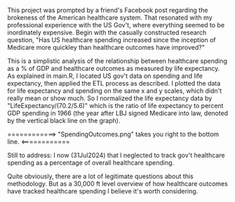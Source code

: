 This project was prompted by a friend's Facebook post regarding the brokeness of the American
healthcare system.  That resonated with my professional experience with the US Gov't, where 
everything seemed to be inordinately expensive.  Begin with the casually constructed research
question, "Has US healthcare spending increased since the inception of Medicare more quickley
than healthcare outcomes have improved?"

This is a simplistic analysis of the relationship between healthcare spending as a % of GDP
and healthcare outcomes as measured by life expectancy.  As explained in main.R, I located US gov't
data on spending and life expectancy, then applied the ETL process as described.  I plotted the data
for life expectancy and spending on the same x and y scales, which didn't really mean or show much.
So I normalized the life expectancy data by "LifeExpectancy/(70.2/5.6)" which is the ratio of life
expectancy to percent GDP spending in 1966 (the year after LBJ signed Medicare into law, denoted by
the vertical black line on the graph).

============>  "SpendingOutcomes.png" takes you right to the bottom line.  <============

Still to address: I now (31Jul2024) that I neglected to track gov't healthcare spending as a percentage
of overall healthcare spending.

Quite obviously, there are a lot of legitimate questions about this methodology.  But as a 30,000 ft
level overview of how healthcare outcomes have tracked healthcare spending I believe it's worth 
considering.

